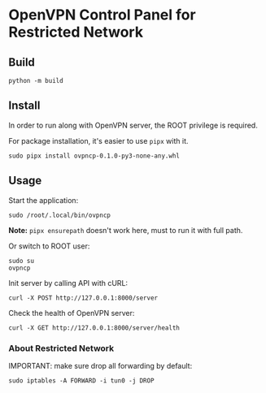 # OpenVPN Control Panel for Restricted Network

## Build

```shell
python -m build
```

## Install

In order to run along with OpenVPN server, the ROOT privilege is required.

For package installation, it's easier to use `pipx` with it.

```shell
sudo pipx install ovpncp-0.1.0-py3-none-any.whl
```

## Usage

Start the application:

```shell
sudo /root/.local/bin/ovpncp
```

**Note:** `pipx ensurepath` doesn't work here, must to run it with full path.

Or switch to ROOT user:

```shell
sudo su
ovpncp
```

Init server by calling API with cURL:

```shell
curl -X POST http://127.0.0.1:8000/server
```

Check the health of OpenVPN server:

```shell
curl -X GET http://127.0.0.1:8000/server/health
```

### About Restricted Network

IMPORTANT: make sure drop all forwarding by default:

```shell
sudo iptables -A FORWARD -i tun0 -j DROP
```
